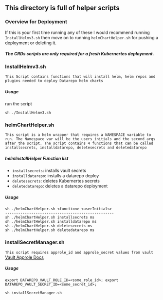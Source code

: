 ## This directory is full of helper scripts

### Overview for Deployment
If this is your first time running any of these I would recommend running `InstallHelmv3.sh` then move on to running `helmChartHelper.sh` for pushing a deployment or deleting it.
##### The CRDs scripts are only required for a fresh Kubernertes deployment.

### InstallHelmv3.sh
`This Script contains functions that will install helm, helm repos and plugins needed to deploy Datarepo helm charts`

##### Usage
run the script
```
sh ./InstallHelmv3.sh
```
### helmChartHelper.sh
`This script is a helm wrapper that requires a NAMESPACE variable to run. The Namespace var will be the users initials and the second args after the script. The script contains 4 functions that can be called installsecrets, installdatarepo, deletesecrets and deletedatarepo`

##### helmInstallHelper Function list
- `installsecrets`: installs vault secrets
- `installdatarepo`: installs a datarepo deploy
- `deletesecrets`: deletes Kubernertes secrets
- `deletedatarepo`: deletes a datarepo deployment

##### Usage

```
sh ./helmChartHelper.sh <function> <userInitials>
--------------------------------------------------
sh ./helmChartHelper.sh installsecrets ms
sh ./helmChartHelper.sh installdatarepo ms
sh ./helmChartHelper.sh deletesecrets ms
sh ./helmChartHelper.sh deletedatarepo ms

```

### installSecretManager.sh
`This script requires approle_id and approle_secret values from vault`
[Vault Approle Docs](https://www.vaultproject.io/docs/auth/approle.html)
##### Usage
```
export DATAREPO_VAULT_ROLE_ID=<some_role_id>; export DATAREPO_VAULT_SECRET_ID=<some_secret_id>;

sh installSecretManager.sh
```
